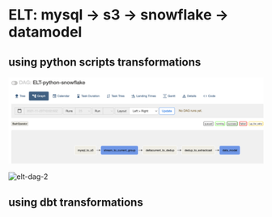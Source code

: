 
# ELT: mysql -> s3 -> snowflake -> datamodel

## using python scripts transformations

![elt-dag-1](doc/elt-dag-1.png)

![elt-dag-2](doc/elt-dag-2.png)

## using dbt transformations